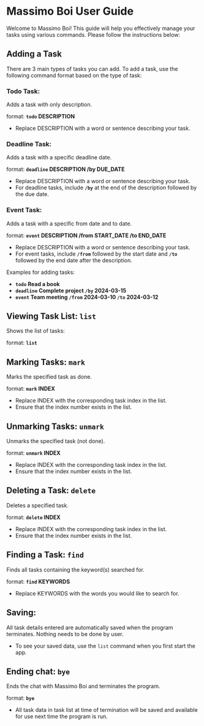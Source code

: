 # Massimo Boi User Guide
Welcome to Massimo Boi! This guide will help you effectively manage your tasks using various commands. Please follow the instructions below:

## Adding a Task
There are 3 main types of tasks you can add. To add a task, use the following command format based on the type of task:
### Todo Task:
Adds a task with only description.

format: **`todo` DESCRIPTION**

- Replace DESCRIPTION with a word or sentence describing your task.

### Deadline Task:
Adds a task with a specific deadline date.

format: **`deadline` DESCRIPTION /by DUE_DATE**

- Replace DESCRIPTION with a word or sentence describing your task.
- For deadline tasks, include **`/by`** at the end of the description followed by the due date.

### Event Task:
Adds a task with a specific from date and to date.

format: **`event` DESCRIPTION /from START_DATE /to END_DATE**

- Replace DESCRIPTION with a word or sentence describing your task.
- For event tasks, include **`/from`** followed by the start date and **`/to`** followed by the end date after the description.


Examples for adding tasks:
- **`todo` Read a book**
- **`deadline` Complete project `/by` 2024-03-15**
- **`event` Team meeting `/from` 2024-03-10 `/to` 2024-03-12**

## Viewing Task List: **`list`**
Shows the list of tasks:

format: **`list`**

## Marking Tasks: **`mark`**
Marks the specified task as done.

format: **`mark` INDEX**

- Replace INDEX with the corresponding task index in the list.
- Ensure that the index number exists in the list.

## Unmarking Tasks: **`unmark`**
Unmarks the specified task (not done).

format: **`unmark` INDEX**

- Replace INDEX with the corresponding task index in the list.
- Ensure that the index number exists in the list.

## Deleting a Task: **`delete`**
Deletes a specified task.

format: **`delete` INDEX**

- Replace INDEX with the corresponding task index in the list.
- Ensure that the index number exists in the list.

## Finding a Task: **`find`**
Finds all tasks containing the keyword(s) searched for.

format: **`find` KEYWORDS**

- Replace KEYWORDS with the words you would like to search for.

## Saving:
All task details entered are automatically saved when the program terminates. Nothing needs to be done by user.

- To see your saved data, use the `list` command when you first start the app.

## Ending chat: **`bye`**
Ends the chat with Massimo Boi and terminates the program.

format: **`bye`**

- All task data in task list at time of termination will be saved and available for use next time the program is run.